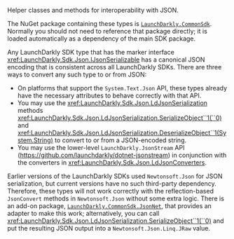 Helper classes and methods for interoperability with JSON.

The NuGet package containing these types is [`LaunchDarkly.CommonSdk`](https://www.nuget.org/packages/LaunchDarkly.CommonSdk). Normally you should not need to reference that package directly; it is loaded automatically as a dependency of the main SDK package.

Any LaunchDarkly SDK type that has the marker interface <xref:LaunchDarkly.Sdk.Json.IJsonSerializable> has a canonical JSON encoding that is consistent across all LaunchDarkly SDKs. There are three ways to convert any such type to or from JSON:

* On platforms that support the `System.Text.Json` API, these types already have the necessary attributes to behave correctly with that API.
* You may use the <xref:LaunchDarkly.Sdk.Json.LdJsonSerialization> methods <xref:LaunchDarkly.Sdk.Json.LdJsonSerialization.SerializeObject``1(``0)> and <xref:LaunchDarkly.Sdk.Json.LdJsonSerialization.DeserializeObject``1(System.String)> to convert to or from a JSON-encoded string.
* You may use the lower-level `LaunchDarkly.JsonStream` API (https://github.com/launchdarkly/dotnet-jsonstream) in conjunction with the converters in <xref:LaunchDarkly.Sdk.Json.LdJsonConverters>.

Earlier versions of the LaunchDarkly SDKs used `Newtonsoft.Json` for JSON serialization, but current versions have no such third-party dependency. Therefore, these types will not work correctly with the reflection-based `JsonConvert` methods in `Newtonsoft.Json` without some extra logic. There is an add-on package, [`LaunchDarkly.CommonSdk.JsonNet`](https://github.com/launchdarkly/dotnet-sdk-common/tree/master/src/LaunchDarkly.CommonSdk.JsonNet), that provides an adapter to make this work; alternatively, you can call <xref:LaunchDarkly.Sdk.Json.LdJsonSerialization.SerializeObject``1(``0)> and put the resulting JSON output into a `Newtonsoft.Json.Linq.JRaw` value.
